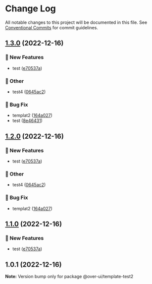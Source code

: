 # Change Log

All notable changes to this project will be documented in this file.
See [Conventional Commits](https://conventionalcommits.org) for commit guidelines.

## [1.3.0](https://github.com/over-ui/unstyled/compare/@over-ui/template-test2@1.0.1...@over-ui/template-test2@1.3.0) (2022-12-16)

### :rocket: New Features

- test ([e70537a](https://github.com/over-ui/unstyled/commit/e70537af629fdbba139745147eb1edc56d569995))

### :mega: Other

- test4 ([0645ac2](https://github.com/over-ui/unstyled/commit/0645ac2963e040d9f076170e62bb7312384b7d33))

### :bug: Bug Fix

- templat2 ([164a027](https://github.com/over-ui/unstyled/commit/164a027ce02f5f15b773ab92b85ed1bf2d6412df))
- test ([8e46431](https://github.com/over-ui/unstyled/commit/8e46431ed94ad7009cb1557d18fc0bf9841d5663))

## [1.2.0](https://github.com/over-ui/unstyled/compare/@over-ui/template-test2@1.0.1...@over-ui/template-test2@1.2.0) (2022-12-16)

### :rocket: New Features

- test ([e70537a](https://github.com/over-ui/unstyled/commit/e70537af629fdbba139745147eb1edc56d569995))

### :mega: Other

- test4 ([0645ac2](https://github.com/over-ui/unstyled/commit/0645ac2963e040d9f076170e62bb7312384b7d33))

### :bug: Bug Fix

- templat2 ([164a027](https://github.com/over-ui/unstyled/commit/164a027ce02f5f15b773ab92b85ed1bf2d6412df))

## [1.1.0](https://github.com/over-ui/unstyled/compare/@over-ui/template-test2@1.0.1...@over-ui/template-test2@1.1.0) (2022-12-16)

### :rocket: New Features

- test ([e70537a](https://github.com/over-ui/unstyled/commit/e70537af629fdbba139745147eb1edc56d569995))

## 1.0.1 (2022-12-16)

**Note:** Version bump only for package @over-ui/template-test2
